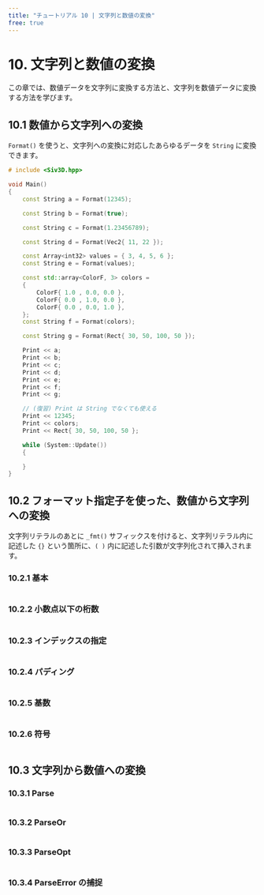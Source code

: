 ```yaml
---
title: "チュートリアル 10 | 文字列と数値の変換"
free: true
---
```


# 10. 文字列と数値の変換
この章では、数値データを文字列に変換する方法と、文字列を数値データに変換する方法を学びます。

## 10.1 数値から文字列への変換
`Format()` を使うと、文字列への変換に対応したあらゆるデータを `String` に変換できます。

```cpp
# include <Siv3D.hpp>

void Main()
{
	const String a = Format(12345);

	const String b = Format(true);

	const String c = Format(1.23456789);

	const String d = Format(Vec2{ 11, 22 });

	const Array<int32> values = { 3, 4, 5, 6 };
	const String e = Format(values);

	const std::array<ColorF, 3> colors =
	{
		ColorF{ 1.0 , 0.0, 0.0 },
		ColorF{ 0.0 , 1.0, 0.0 },
		ColorF{ 0.0 , 0.0, 1.0 },
	};
	const String f = Format(colors);

	const String g = Format(Rect{ 30, 50, 100, 50 });

	Print << a;
	Print << b;
	Print << c;
	Print << d;
	Print << e;
	Print << f;
	Print << g;

	// (復習) Print は String でなくても使える
	Print << 12345;
	Print << colors;
	Print << Rect{ 30, 50, 100, 50 };

	while (System::Update())
	{

	}
}
```


## 10.2 フォーマット指定子を使った、数値から文字列への変換
文字列リテラルのあとに `_fmt()` サフィックスを付けると、文字列リテラル内に記述した `{}` という箇所に、`( )` 内に記述した引数が文字列化されて挿入されます。

### 10.2.1 基本


```cpp

```


### 10.2.2 小数点以下の桁数


```cpp

```


### 10.2.3 インデックスの指定


```cpp

```


### 10.2.4 パディング


```cpp

```


### 10.2.5 基数


```cpp

```


### 10.2.6 符号


```cpp

```


## 10.3 文字列から数値への変換


### 10.3.1 Parse


```cpp

```


### 10.3.2 ParseOr


```cpp

```


### 10.3.3 ParseOpt


```cpp

```


### 10.3.4 ParseError の捕捉


```cpp

```

